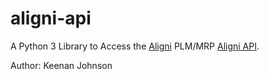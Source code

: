 # aligni-api

A Python 3 Library to Access the [Aligni](https://www.aligni.com/) PLM/MRP [Aligni API](https://www.aligni.com/doc/tools/api/).

Author: Keenan Johnson

